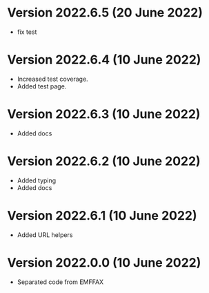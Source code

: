 # Version 2022.6.5 (20 June 2022)

- fix test

# Version 2022.6.4 (10 June 2022)

- Increased test coverage.
- Added test page.

# Version 2022.6.3 (10 June 2022)

- Added docs

# Version 2022.6.2 (10 June 2022)

- Added typing
- Added docs

# Version 2022.6.1 (10 June 2022)

- Added URL helpers

# Version 2022.0.0 (10 June 2022)

- Separated code from EMFFAX
